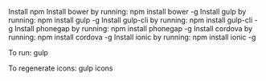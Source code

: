 Install npm
Install bower by running: npm install bower -g
Install gulp by running: npm install gulp -g
Install gulp-cli by running: npm install gulp-cli -g
Install phonegap by running: npm install phonegap -g
Install cordova by running: npm install cordova -g
Install ionic by running: npm install ionic -g

To run: gulp

To regenerate icons: gulp icons